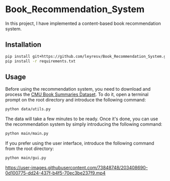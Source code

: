 # Book_Recommendation_System

In this project, I have implemented a content-based book recommendation system.


## Installation

```bash
pip install git+https://github.com/leyresv/Book_Recommendation_System.git
pip install -r requirements.txt
```

## Usage

Before using the recommendation system, you need to download and process the [CMU Book Summaries Dataset](https://www.cs.cmu.edu/~dbamman/booksummaries.html#:~:text=This%20dataset%20contains%20plot%20summaries,Creative%20Commons%20Attribution%2DShareAlike%20License.). To do it, open a terminal prompt on the root directory and introduce the following command:
```bash
python data/utils.py
```

The data will take a few minutes to be ready. Once it's done, you can use the recommendation system by simply introducing the following command:

```bash
python main/main.py
```

If you prefer using the user interface, introduce the following command from the root directory:
```bash
python main/gui.py
```

https://user-images.githubusercontent.com/73848748/203408690-0d100775-dd24-437f-b4f5-70ec3be237f9.mp4


